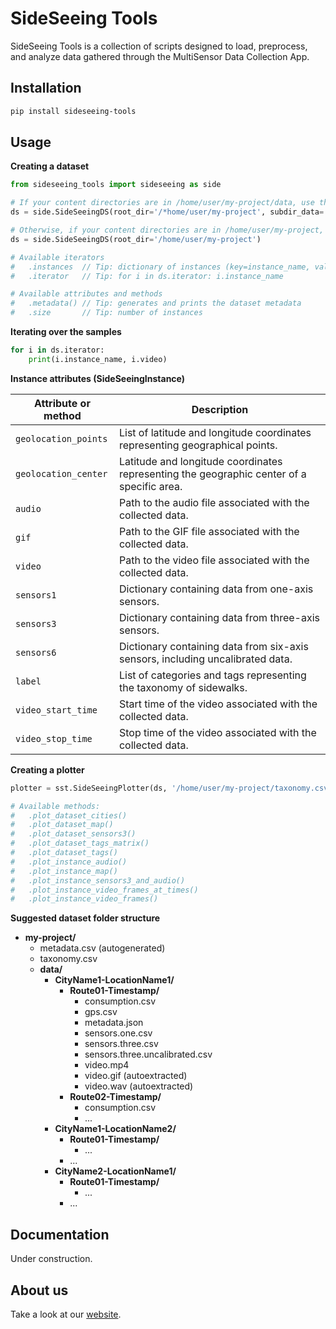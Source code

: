 # SideSeeing Tools

SideSeeing Tools is a collection of scripts designed to load, preprocess, and analyze data gathered through the MultiSensor Data Collection App.

## Installation

```bash
pip install sideseeing-tools
```

## Usage

__Creating a dataset__
```python
from sideseeing_tools import sideseeing as side

# If your content directories are in /home/user/my-project/data, use this
ds = side.SideSeeingDS(root_dir='/*home/user/my-project', subdir_data='data')

# Otherwise, if your content directories are in /home/user/my-project, use this
ds = side.SideSeeingDS(root_dir='/home/user/my-project')

# Available iterators
#   .instances  // Tip: dictionary of instances (key=instance_name, value=SideSeeingInstance)
#   .iterator   // Tip: for i in ds.iterator: i.instance_name

# Available attributes and methods
#   .metadata() // Tip: generates and prints the dataset metadata
#   .size       // Tip: number of instances  
```

__Iterating over the samples__

```python
for i in ds.iterator:
    print(i.instance_name, i.video)
```

__Instance attributes (SideSeeingInstance)__

| Attribute or method | Description |
| ------------------- | ----------- |
| `geolocation_points`  | List of latitude and longitude coordinates representing geographical points. |
| `geolocation_center`  | Latitude and longitude coordinates representing the geographic center of a specific area. |
| `audio`               | Path to the audio file associated with the collected data. |
| `gif`                 | Path to the GIF file associated with the collected data. |
| `video`               | Path to the video file associated with the collected data. |
| `sensors1`            | Dictionary containing data from one-axis sensors. |
| `sensors3`            | Dictionary containing data from three-axis sensors. |
| `sensors6`            | Dictionary containing data from six-axis sensors, including uncalibrated data. |
| `label`               | List of categories and tags representing the taxonomy of sidewalks. |
| `video_start_time`    | Start time of the video associated with the collected data. |
| `video_stop_time`     | Stop time of the video associated with the collected data. |


__Creating a plotter__
```python
plotter = sst.SideSeeingPlotter(ds, '/home/user/my-project/taxonomy.csv')

# Available methods:
#   .plot_dataset_cities()
#   .plot_dataset_map()
#   .plot_dataset_sensors3()
#   .plot_dataset_tags_matrix()
#   .plot_dataset_tags()
#   .plot_instance_audio()
#   .plot_instance_map()
#   .plot_instance_sensors3_and_audio()
#   .plot_instance_video_frames_at_times()
#   .plot_instance_video_frames()
```

__Suggested dataset folder structure__

- **my-project/**
    - metadata.csv (autogenerated)
    - taxonomy.csv
    - **data/**
        - **CityName1-LocationName1/**
            - **Route01-Timestamp/**
                - consumption.csv
                - gps.csv
                - metadata.json
                - sensors.one.csv
                - sensors.three.csv
                - sensors.three.uncalibrated.csv
                - video.mp4
                - video.gif (autoextracted)
                - video.wav (autoextracted)
            - **Route02-Timestamp/**
                - consumption.csv
                - ...
        - **CityName1-LocationName2/**
            - **Route01-Timestamp/**
                - ...
            - ...
        - **CityName2-LocationName1/**
            - **Route01-Timestamp/**
                - ...
            - ...

## Documentation
Under construction.

## About us
Take a look at our [website](https://sites.usp.br/sideseeing).
